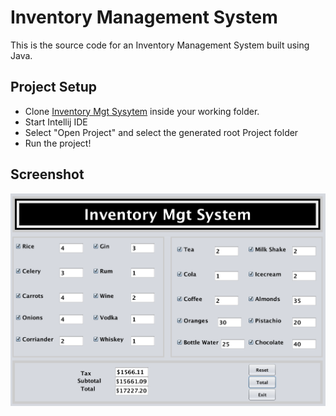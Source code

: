 # Inventory Management System

This is the source code for an Inventory Management System built using Java.

## Project Setup
* Clone [Inventory Mgt Sysytem](https://github.com/TheDancerCodes/inventory-mgt-system) inside your working folder.
* Start Intellij IDE
* Select "Open Project" and select the generated root Project folder
* Run the project!

## Screenshot

  ![Inventory Mgt System Screenshot](art/inventory-mgt-system.png?raw=true "ScreenShot") 
